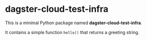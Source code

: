 # dagster-cloud-test-infra

This is a minimal Python package named **dagster-cloud-test-infra**. 

It contains a simple function `hello()` that returns a greeting string.
